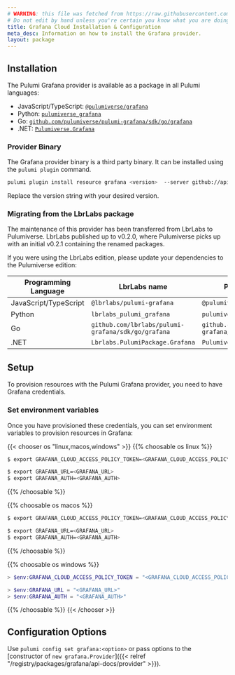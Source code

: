 ```yaml
---
# WARNING: this file was fetched from https://raw.githubusercontent.com/pulumiverse/pulumi-grafana/v0.16.3/docs/installation-configuration.md
# Do not edit by hand unless you're certain you know what you are doing!
title: Grafana Cloud Installation & Configuration
meta_desc: Information on how to install the Grafana provider.
layout: package
---
```


## Installation

The Pulumi Grafana provider is available as a package in all Pulumi languages:

* JavaScript/TypeScript: [`@pulumiverse/grafana`](https://www.npmjs.com/package/@pulumiverse/grafana)
* Python: [`pulumiverse_grafana`](https://pypi.org/project/pulumiverse-grafana/)
* Go: [`github.com/pulumiverse/pulumi-grafana/sdk/go/grafana`](https://pkg.go.dev/github.com/pulumiverse/pulumi-grafana/sdk)
* .NET: [`Pulumiverse.Grafana`](https://www.nuget.org/packages/Pulumiverse.Grafana)

### Provider Binary

The Grafana provider binary is a third party binary. It can be installed using the `pulumi plugin` command.

```bash
pulumi plugin install resource grafana <version>  --server github://api.github.com/pulumiverse
```

Replace the version string with your desired version.

### Migrating from the LbrLabs package

The maintenance of this provider has been transferred from LbrLabs to Pulumiverse.
LbrLabs published up to v0.2.0, where Pulumiverse picks up with an initial v0.2.1
containing the renamed packages.

If you were using the LbrLabs edition, please update your dependencies to the
Pulumiverse edition:

| Programming Language | LbrLabs name | Pulumiverse name |
| -- | -- | -- |
| JavaScript/TypeScript | `@lbrlabs/pulumi-grafana` | `@pulumiverse/grafana` |
| Python | `lbrlabs_pulumi_grafana` | `pulumiverse_grafana` |
| Go | `github.com/lbrlabs/pulumi-grafana/sdk/go/grafana` | `github.com/pulumiverse/pulumi-grafana/sdk/go/grafana` |
| .NET | `Lbrlabs.PulumiPackage.Grafana` | `Pulumiverse.Grafana` |

## Setup

To provision resources with the Pulumi Grafana provider, you need to have Grafana credentials. 

### Set environment variables

Once you have provisioned these credentials, you can set environment variables to provision resources in Grafana:

{{< chooser os "linux,macos,windows" >}}
{{% choosable os linux %}}

```bash
$ export GRAFANA_CLOUD_ACCESS_POLICY_TOKEN=<GRAFANA_CLOUD_ACCESS_POLICY_TOKEN>

$ export GRAFANA_URL=<GRAFANA_URL>
$ export GRAFANA_AUTH=<GRAFANA_AUTH>
```

{{% /choosable %}}

{{% choosable os macos %}}

```bash
$ export GRAFANA_CLOUD_ACCESS_POLICY_TOKEN=<GRAFANA_CLOUD_ACCESS_POLICY_TOKEN>

$ export GRAFANA_URL=<GRAFANA_URL>
$ export GRAFANA_AUTH=<GRAFANA_AUTH>
```

{{% /choosable %}}

{{% choosable os windows %}}

```powershell
> $env:GRAFANA_CLOUD_ACCESS_POLICY_TOKEN = "<GRAFANA_CLOUD_ACCESS_POLICY_TOKEN>"

> $env:GRAFANA_URL = "<GRAFANA_URL>"
> $env:GRAFANA_AUTH = "<GRAFANA_AUTH>"
```

{{% /choosable %}}
{{< /chooser >}}

## Configuration Options

Use `pulumi config set grafana:<option>` or pass options to the [constructor of `new grafana.Provider`]({{< relref "/registry/packages/grafana/api-docs/provider" >}}).
